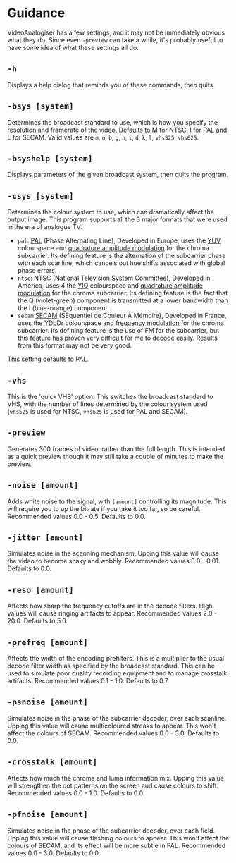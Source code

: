 # Guidance

VideoAnalogiser has a few settings, and it may not be immediately obvious what they do. Since even `-preview` can take a while, it's probably useful to have some idea of what these settings all do.

## `-h`

Displays a help dialog that reminds you of these commands, then quits.

## `-bsys [system]`

Determines the broadcast standard to use, which is how you specify the resolution and framerate of the video. Defaults to M for NTSC, I for PAL and L for SECAM. Valid values are `m`, `n`, `b`, `g`, `h`, `i`, `d`, `k`, `l`, `vhs525`, `vhs625`.

## `-bsyshelp [system]`

Displays parameters of the given broadcast system, then quits the program.

## `-csys [system]`

Determines the colour system to use, which can dramatically affect the output image. This program supports all the 3 major formats that were used in the era of analogue TV:

- `pal`: [PAL](https://en.wikipedia.org/wiki/PAL) (Phase Alternating Line), Developed in Europe, uses the [YUV](https://en.wikipedia.org/wiki/YUV) colourspace and [quadrature amplitude modulation](https://en.wikipedia.org/wiki/Quadrature_amplitude_modulation) for the chroma subcarrier. Its defining feature is the alternation of the subcarrier phase with each scanline, which cancels out hue shifts associated with global phase errors.
- `ntsc`: [NTSC](https://en.wikipedia.org/wiki/NTSC) (National Television System Committee), Developed in America, uses 4 the [YIQ](https://en.wikipedia.org/wiki/YIQ) colourspace and [quadrature amplitude modulation](https://en.wikipedia.org/wiki/Quadrature_amplitude_modulation) for the chroma subcarrier. Its defining feature is the fact that the Q (violet-green) component is transmitted at a lower bandwidth than the I (blue-orange) component.
- `secam`:[SECAM](https://en.wikipedia.org/wiki/SECAM) (SÉquentiel de Couleur À Mémoire),  Developed in France, uses the [YDbDr](https://en.wikipedia.org/wiki/YDbDr) colourspace and [frequency modulation](https://en.wikipedia.org/wiki/Frequency_modulation) for the chroma subcarrier. Its defining feature is the use of FM for the subcarrier, but this feature has proven very difficult for me to decode easily. Results from this format may not be very good.

This setting defaults to PAL.

## `-vhs`

This is the 'quick VHS' option. This switches the broadcast standard to VHS, with the number of lines determined by the colour system used (`vhs525` is used for NTSC, `vhs625` is used for PAL and SECAM).

## `-preview`

Generates 300 frames of video, rather than the full length. This is intended as a quick preview though it may still take a couple of minutes to make the preview.

## `-noise [amount]`

Adds white noise to the signal, with `[amount]` controlling its magnitude. This will require you to up the bitrate if you take it too far, so be careful. Recommended values 0.0 - 0.5. Defaults to 0.0.

## `-jitter [amount]`

Simulates noise in the scanning mechanism. Upping this value will cause the video to become shaky and wobbly. Recommended values 0.0 - 0.01. Defaults to 0.0.

## `-reso [amount]`

Affects how sharp the frequency cutoffs are in the decode filters. High values will cause ringing artifacts to appear. Recommended values 2.0 - 20.0. Defaults to 5.0.

## `-prefreq [amount]`

Affects the width of the encoding prefilters. This is a multiplier to the usual decode filter width as specified by the broadcast standard. This can be used to simulate poor quality recording equipment and to manage crosstalk artifacts. Recommended values 0.1 - 1.0. Defaults to 0.7.

## `-psnoise [amount]`

Simulates noise in the phase of the subcarrier decoder, over each scanline. Upping this value will cause multicoloured streaks to appear. This won't affect the colours of SECAM. Recommended values 0.0 - 3.0. Defaults to 0.0.

## `-crosstalk [amount]`

Affects how much the chroma and luma information mix. Upping this value will strengthen the dot patterns on the screen and cause colours to shift. Recommended values 0.0 - 1.0. Defaults to 0.0.

## `-pfnoise [amount]`

Simulates noise in the phase of the subcarrier decoder, over each field. Upping this value will cause flashing colours to appear. This won't affect the colours of SECAM, and its effect will be more subtle in PAL. Recommended values 0.0 - 3.0. Defaults to 0.0.